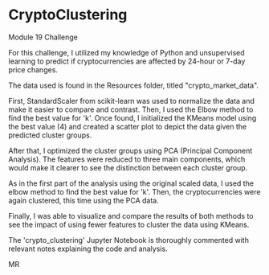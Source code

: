 # CryptoClustering
Module 19 Challenge

For this challenge, I utilized my knowledge of Python and unsupervised learning to predict if cryptocurrencies are affected by 24-hour or 7-day price changes.

The data used is found in the Resources folder, titled "crypto_market_data".

First, StandardScaler from scikit-learn was used to normalize the data and make it easier to compare and contrast. Then, I used the Elbow method to find the best value for 'k'. Once found, I initialized the KMeans model using the best value (4) and created a scatter plot to depict the data given the predicted cluster groups.

After that, I optimized the cluster groups using PCA (Principal Component Analysis). The features were reduced to three main components, which would make it clearer to see the distinction between each cluster group.

As in the first part of the analysis using the original scaled data, I used the elbow method to find the best value for 'k'. Then, the cryptocurrencies were again clustered, this time using the PCA data.

Finally, I was able to visualize and compare the results of both methods to see the impact of using fewer features to cluster the data using KMeans.

The 'crypto_clustering' Jupyter Notebook is thoroughly commented with relevant notes explaining the code and analysis.


MR